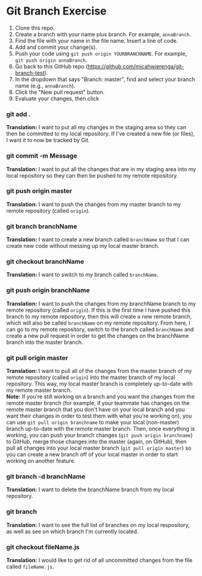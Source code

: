 # Git Branch Exercise

1. Clone this repo.
2. Create a branch with your name plus branch. For example, `annaBranch`.
3. Find the file with your name in the file name. Insert a line of code.
4. Add and commit your change(s).
5. Push your code using `git push origin YOURBRANCHNAME`. For example, `git push origin annaBranch`.
6. Go back to this GitHub repo (https://github.com/micahwierenga/git-branch-test).
7. In the dropdown that says "Branch: master", find and select your branch name (e.g., `annaBranch`).
8. Click the "New pull request" button.
9. Evaluate your changes, then click 


### git add .
**Translation:** I want to put all my changes in the staging area so they can then be committed to my local repository. If I've created a new file (or files), I want it to now be tracked by Git.

### git commit -m Message
**Translation:** I want to put all the changes that are in my staging area into my local repository so they can then be pushed to my remote repository.

### git push origin master
**Translation:** I want to push the changes from my master branch to my remote repository (called `origin`).

### git branch branchName
**Translation:** I want to create a new branch called `branchName` so that I can create new code without messing up my local master branch.

### git checkout branchName
**Translation:** I want to switch to my branch called `branchName`.

### git push origin branchName
**Translation:** I want to push the changes from my branchName branch to my remote repository (called `origin`). If this is the first time I have pushed this branch to my remote repository, then this will create a new remote branch, which will also be called `branchName` on my remote repository. From here, I can go to my remote repository, switch to the branch called `branchName` and create a new pull request in order to get the changes on the branchName branch into the master branch.

### git pull origin master
**Translation:** I want to pull all of the changes from the master branch of my remote repository (called `origin`) into the master branch of my local repository. This way, my local master branch is completely up-to-date with my remote master branch.
<br>
**Note:** If you're still working on a branch and you want the changes from the remote master branch (for example, if your teammate has changes on the remote master branch that you don't have on your local branch and you want their changes in order to test them with what you're working on), you can use `git pull origin branchname` to make your local (non-master) branch up-to-date with the remote master branch. Then, once everything is working, you can push your branch changes (`git push origin branchname`) to GitHub, merge those changes into the master (again, on GitHub), then pull all changes into your local master branch (`git pull origin master`) so you can create a new branch off of your local master in order to start working on another feature.

### git branch -d branchName
**Translation:** I want to delete the branchName branch from my local repository.

### git branch
**Translation:** I want to see the full list of branches on my local respository, as well as see on which branch I'm currently located.

### git checkout fileName.js
**Translation:** I would like to get rid of all uncommitted changes from the file called `fileName.js`.
